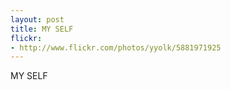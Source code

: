 ```yaml
---
layout: post
title: MY SELF
flickr:
- http://www.flickr.com/photos/yyolk/5881971925
---
```

MY SELF
